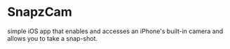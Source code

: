 # SnapzCam
simple iOS app that enables and accesses an iPhone's built-in camera and allows you to take a snap-shot.
